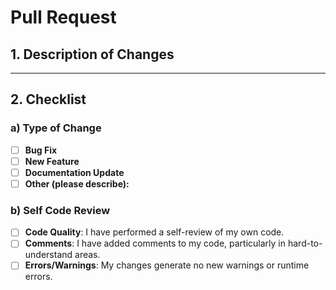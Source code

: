 # Pull Request

## 1. Description of Changes
<!-- Briefly describe the changes you made -->

---

## 2. Checklist
<!-- Select the type of change -->
### a) Type of Change

- [ ] **Bug Fix**
- [ ] **New Feature**
- [ ] **Documentation Update**
- [ ] **Other (please describe):**

### b) Self Code Review

- [ ] **Code Quality**: I have performed a self-review of my own code.
- [ ] **Comments**: I have added comments to my code, particularly in hard-to-understand areas.
- [ ] **Errors/Warnings**: My changes generate no new warnings or runtime errors.
